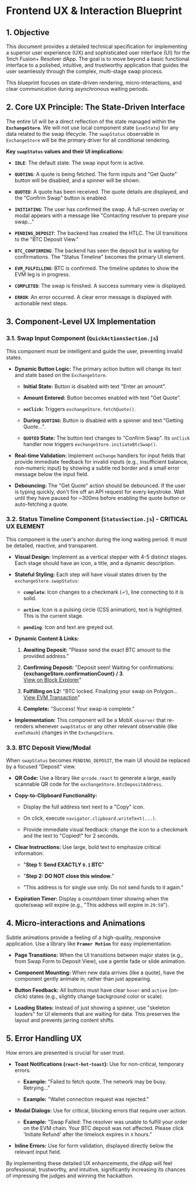 Frontend UX & Interaction Blueprint
===================================

1\. Objective
-------------

This document provides a detailed technical specification for implementing a superior user experience (UX) and sophisticated user interface (UI) for the 1inch Fusion+ Resolver dApp. The goal is to move beyond a basic functional interface to a polished, intuitive, and trustworthy application that guides the user seamlessly through the complex, multi-stage swap process.

This blueprint focuses on state-driven rendering, micro-interactions, and clear communication during asynchronous waiting periods.

2\. Core UX Principle: The State-Driven Interface
-------------------------------------------------

The entire UI will be a direct reflection of the state managed within the **`ExchangeStore`**. We will not use local component state (`useState`) for any data related to the swap lifecycle. The `swapStatus` observable in `ExchangeStore` will be the primary driver for all conditional rendering.

**Key `swapStatus` values and their UI implications:**

-   **`IDLE`**: The default state. The swap input form is active.

-   **`QUOTING`**: A quote is being fetched. The form inputs and "Get Quote" button will be disabled, and a spinner will be shown.

-   **`QUOTED`**: A quote has been received. The quote details are displayed, and the "Confirm Swap" button is enabled.

-   **`INITIATING`**: The user has confirmed the swap. A full-screen overlay or modal appears with a message like "Contacting resolver to prepare your swap..."

-   **`PENDING_DEPOSIT`**: The backend has created the HTLC. The UI transitions to the "BTC Deposit View."

-   **`BTC_CONFIRMING`**: The backend has seen the deposit but is waiting for confirmations. The "Status Timeline" becomes the primary UI element.

-   **`EVM_FULFILLING`**: BTC is confirmed. The timeline updates to show the EVM leg is in progress.

-   **`COMPLETED`**: The swap is finished. A success summary view is displayed.

-   **`ERROR`**: An error occurred. A clear error message is displayed with actionable next steps.

3\. Component-Level UX Implementation
-------------------------------------

### 3.1. Swap Input Component (`QuickActionsSection.js`)

This component must be intelligent and guide the user, preventing invalid states.

-   **Dynamic Button Logic:** The primary action button will change its text and state based on the `ExchangeStore`.

    -   **Initial State:** Button is disabled with text "Enter an amount".

    -   **Amount Entered:** Button becomes enabled with text "Get Quote".

    -   **`onClick`:** Triggers `exchangeStore.fetchQuote()`.

    -   **During `QUOTING`:** Button is disabled with a spinner and text "Getting Quote...".

    -   **`QUOTED` State:** The button text changes to "Confirm Swap". Its `onClick` handler now triggers `exchangeStore.initiateBtcSwap()`.

-   **Real-time Validation:** Implement `onChange` handlers for input fields that provide immediate feedback for invalid inputs (e.g., insufficient balance, non-numeric input) by showing a subtle red border and a small error message below the input field.

-   **Debouncing:** The "Get Quote" action should be debounced. If the user is typing quickly, don't fire off an API request for every keystroke. Wait until they have paused for ~300ms before enabling the quote button or auto-fetching a quote.

### 3.2. Status Timeline Component (`StatusSection.js`) - **CRITICAL UX ELEMENT**

This component is the user's anchor during the long waiting period. It must be detailed, reactive, and transparent.

-   **Visual Design:** Implement as a vertical stepper with 4-5 distinct stages. Each stage should have an icon, a title, and a dynamic description.

-   **Stateful Styling:** Each step will have visual states driven by the `exchangeStore.swapStatus`:

    -   **`complete`**: Icon changes to a checkmark (✓), line connecting to it is solid.

    -   **`active`**: Icon is a pulsing circle (CSS animation), text is highlighted. This is the current stage.

    -   **`pending`**: Icon and text are greyed out.

-   **Dynamic Content & Links:**

    1.  **Awaiting Deposit:** "Please send the exact BTC amount to the provided address."

    2.  **Confirming Deposit:** "Deposit seen! Waiting for confirmations: **{exchangeStore.confirmationCount} / 3**. <br/> <a href='...' target='_blank'>View on Block Explorer</a>"

    3.  **Fulfilling on L2:** "BTC locked. Finalizing your swap on Polygon... <br/> <a href='...' target='_blank'>View EVM Transaction</a>"

    4.  **Complete:** "Success! Your swap is complete."

-   **Implementation:** This component will be a MobX `observer` that re-renders whenever `swapStatus` or any other relevant observable (like `evmTxHash`) changes in the `ExchangeStore`.

### 3.3. BTC Deposit View/Modal

When `swapStatus` becomes `PENDING_DEPOSIT`, the main UI should be replaced by a focused "Deposit" view.

-   **QR Code:** Use a library like `qrcode.react` to generate a large, easily scannable QR code for the `exchangeStore.btcDepositAddress`.

-   **Copy-to-Clipboard Functionality:**

    -   Display the full address text next to a "Copy" icon.

    -   On click, execute `navigator.clipboard.writeText(...)`.

    -   Provide immediate visual feedback: change the icon to a checkmark and the text to "Copied!" for 2 seconds.

-   **Clear Instructions:** Use large, bold text to emphasize critical information:

    -   "**Step 1: Send EXACTLY `0.1` BTC**"

    -   "**Step 2: DO NOT close this window.**"

    -   "This address is for single use only. Do not send funds to it again."

-   **Expiration Timer:** Display a countdown timer showing when the quote/swap will expire (e.g., "This address will expire in `29:59`").

4\. Micro-interactions and Animations
-------------------------------------

Subtle animations provide a feeling of a high-quality, responsive application. Use a library like **`Framer Motion`** for easy implementation.

-   **Page Transitions:** When the UI transitions between major states (e.g., from Swap Form to Deposit View), use a gentle fade or slide animation.

-   **Component Mounting:** When new data arrives (like a quote), have the component gently animate in, rather than just appearing.

-   **Button Feedback:** All buttons must have clear `hover` and `active` (on-click) states (e.g., slightly change background color or scale).

-   **Loading States:** Instead of just showing a spinner, use "skeleton loaders" for UI elements that are waiting for data. This preserves the layout and prevents jarring content shifts.

5\. Error Handling UX
---------------------

How errors are presented is crucial for user trust.

-   **Toast Notifications (`react-hot-toast`):** Use for non-critical, temporary errors.

    -   **Example:** "Failed to fetch quote. The network may be busy. Retrying..."

    -   **Example:** "Wallet connection request was rejected."

-   **Modal Dialogs:** Use for critical, blocking errors that require user action.

    -   **Example:** "Swap Failed: The resolver was unable to fulfill your order on the EVM chain. Your BTC deposit was not affected. Please click 'Initiate Refund' after the timelock expires in `X` hours."

-   **Inline Errors:** Use for form validation, displayed directly below the relevant input field.

By implementing these detailed UX enhancements, the dApp will feel professional, trustworthy, and intuitive, significantly increasing its chances of impressing the judges and winning the hackathon.